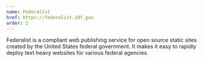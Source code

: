 ```yaml
---
name: Federalist
href: https://federalist.18f.gov
order: 2
---
```


Federalist is a compliant web publishing service for open source static sites created by the United States federal government. It makes it easy to rapidly deploy text heavy websites for various federal agencies.
